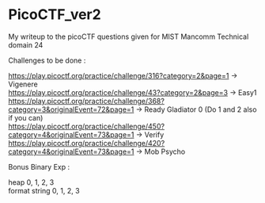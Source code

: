 # PicoCTF_ver2
My writeup to the picoCTF questions given for MIST Mancomm Technical domain 24

Challenges to be done : 

https://play.picoctf.org/practice/challenge/316?category=2&page=1 -> Vigenere <br>
https://play.picoctf.org/practice/challenge/43?category=2&page=3 -> Easy1 <br>
https://play.picoctf.org/practice/challenge/368?category=3&originalEvent=72&page=1 -> Ready Gladiator 0 (Do 1 and 2 also if you can) <br>
https://play.picoctf.org/practice/challenge/450?category=4&originalEvent=73&page=1 -> Verify <br>
https://play.picoctf.org/practice/challenge/420?category=4&originalEvent=73&page=1 -> Mob Psycho <br>

Bonus Binary Exp :  <br>

heap 0, 1, 2, 3 <br>
format string 0, 1, 2, 3 <br>
